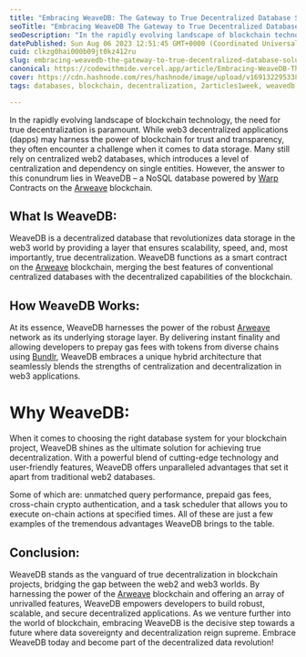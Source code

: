 ```yaml
---
title: "Embracing WeaveDB: The Gateway to True Decentralized Database Solution."
seoTitle: "Embracing WeaveDB The Gateway to True Decentralized Database Solution."
seoDescription: "In the rapidly evolving landscape of blockchain technology, the need for true decentralization is paramount. While web3 decentralized applications (dapps)"
datePublished: Sun Aug 06 2023 12:51:45 GMT+0000 (Coordinated Universal Time)
cuid: clkzg0hai000b09jt0kz412ru
slug: embracing-weavedb-the-gateway-to-true-decentralized-database-solution
canonical: https://codewithmide.vercel.app/article/Embracing-WeaveDB-The-Gateway-to-True-Decentralized-Database-Solution.
cover: https://cdn.hashnode.com/res/hashnode/image/upload/v1691322953381/20816e21-b9e6-462d-85ed-3ae2ed8dcbc1.png
tags: databases, blockchain, decentralization, 2articles1week, weavedb

---
```


In the rapidly evolving landscape of blockchain technology, the need for true decentralization is paramount. While web3 decentralized applications (dapps) may harness the power of blockchain for trust and transparency, they often encounter a challenge when it comes to data storage. Many still rely on centralized web2 databases, which introduces a level of centralization and dependency on single entities. However, the answer to this conundrum lies in WeaveDB – a NoSQL database powered by [Warp](https://warp.cc/) Contracts on the [Arweave](https://arweave.org/) blockchain.

## **What Is WeaveDB:**

WeaveDB is a decentralized database that revolutionizes data storage in the web3 world by providing a layer that ensures scalability, speed, and, most importantly, true decentralization. WeaveDB functions as a smart contract on the [Arweave](https://arweave.org/) blockchain, merging the best features of conventional centralized databases with the decentralized capabilities of the blockchain.

## **How WeaveDB Works:**

At its essence, WeaveDB harnesses the power of the robust [Arweave](https://arweave.org/) network as its underlying storage layer. By delivering instant finality and allowing developers to prepay gas fees with tokens from diverse chains using [Bundlr](https://bundlr.network/), WeaveDB embraces a unique hybrid architecture that seamlessly blends the strengths of centralization and decentralization in web3 applications.

# **Why WeaveDB:**

When it comes to choosing the right database system for your blockchain project, WeaveDB shines as the ultimate solution for achieving true decentralization. With a powerful blend of cutting-edge technology and user-friendly features, WeaveDB offers unparalleled advantages that set it apart from traditional web2 databases.

Some of which are: unmatched query performance, prepaid gas fees, cross-chain crypto authentication, and a task scheduler that allows you to execute on-chain actions at specified times. All of these are just a few examples of the tremendous advantages WeaveDB brings to the table.

## **Conclusion:**

WeaveDB stands as the vanguard of true decentralization in blockchain projects, bridging the gap between the web2 and web3 worlds. By harnessing the power of the [Arweave](https://arweave.org/) blockchain and offering an array of unrivalled features, WeaveDB empowers developers to build robust, scalable, and secure decentralized applications. As we venture further into the world of blockchain, embracing WeaveDB is the decisive step towards a future where data sovereignty and decentralization reign supreme. Embrace WeaveDB today and become part of the decentralized data revolution!